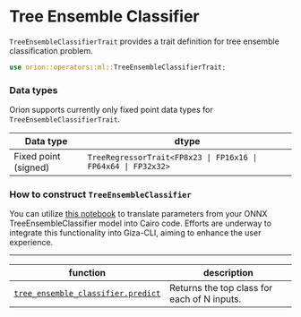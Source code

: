 # Tree Ensemble Classifier

`TreeEnsembleClassifierTrait` provides a trait definition for tree ensemble classification problem.

```rust
use orion::operators::ml::TreeEnsembleClassifierTrait;
```

### Data types

Orion supports currently only fixed point data types for `TreeEnsembleClassifierTrait`.

| Data type            | dtype                                                         |
| -------------------- | ------------------------------------------------------------- |
| Fixed point (signed) | `TreeRegressorTrait<FP8x23 \| FP16x16 \| FP64x64 \| FP32x32>` |

### How to construct `TreeEnsembleClassifier` 

You can utilize [this notebook](https://colab.research.google.com/drive/1qem56rUKJcNongXsLZ16_869q8395prz#scrollTo=V3qGW_kfXudk) to translate parameters from your ONNX TreeEnsembleClassifier model into Cairo code. Efforts are underway to integrate this functionality into Giza-CLI, aiming to enhance the user experience.


***

| function                                                                  | description                                 |
| ------------------------------------------------------------------------- | ------------------------------------------- |
| [`tree_ensemble_classifier.predict`](tree_ensemble_classifier.predict.md) | Returns the top class for each of N inputs. |

